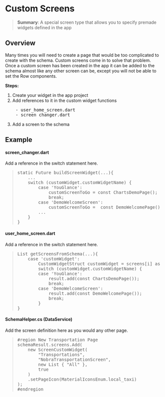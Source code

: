 # Custom Screens

<blockquote>
<strong>Summary</strong>: A special screen type that allows you to specify premade widgets defined in the app
</blockquote>

## Overview
Many times you will need to create a page that would be too complicated to create with the schema. Custom screens come in to solve that problem. Once a custom screen has been created in the app it can be added to the schema almost like any other screen can be, except you will not be able to set the Row components.

<strong>Steps:</strong>
1) Create your widget in the app project
2) Add references to it in the custom widget functions
<pre>
    - user_home_screen.dart
    - screen_changer.dart
</pre>
3) Add a screen to the schema


## Example
#### screen_changer.dart
Add a reference in the switch statement here.
<blockquote>
<pre>
static Future<Widget> buildScreenWidget(...){
    ...
    switch (customWidget.customWidgetName) {
        case 'YouGlance':
            customScreenToGo = const ChartsDemoPage();
            break;
        case 'DemoWelcomeScreen':
            customScreenToGo =  const DemoWelcomePage(); 
        ...
    }
}
</pre>
</blockquote>

#### user_home_screen.dart
Add a reference in the switch statement here.
<blockquote>
<pre>
List<Widget> getScreensFromSchema(...){
    case 'customWidget':
        CustomWidgetStruct customWidget = screens[i] as CustomWidgetStruct;
        switch (customWidget.customWidgetName) {
        case 'YouGlance':
            result.add(const ChartsDemoPage());
            break;
        case 'DemoWelcomeScreen':
            result.add(const DemoWelcomePage());
            break;
        }
}
</pre>
</blockquote>

#### SchemaHelper.cs (DataService)
Add the screen definition here as you would any other page.
<blockquote>
<pre>
#region New Transportation Page
schemaResult.screens.Add(
    new ScreenCustomWidget(
        "Transportations",
        "NobraTransportationScreen",
        new List<string> { "All" },
        true
    )
    .setPageIcon(MaterialIconsEnum.local_taxi)
);
#endregion
</pre>
</blockquote>
